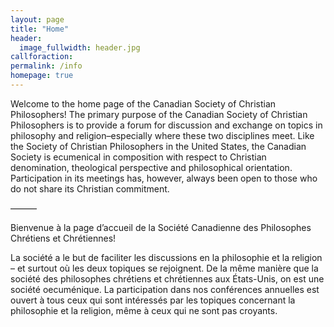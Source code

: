 ```yaml
---
layout: page
title: "Home"
header:
  image_fullwidth: header.jpg
callforaction:
permalink: /info
homepage: true
---
```

Welcome to the home page of the Canadian Society of Christian Philosophers! The primary purpose of the Canadian Society of Christian Philosophers is to provide a forum for discussion and exchange on topics in philosophy and religion–especially where these two disciplines meet.  Like the Society of Christian Philosophers in the United States, the Canadian Society is ecumenical in composition with respect to Christian denomination, theological perspective and philosophical orientation.  Participation in its meetings has, however, always been open to those who do not share its Christian commitment.

———

Bienvenue à la page d’accueil de la Société Canadienne des Philosophes Chrétiens et Chrétiennes!

La société a le but de faciliter les discussions en la philosophie et la religion – et surtout où les deux topiques se rejoignent.    De la même manière que la société des philosophes chrétiens et chrétiennes aux États-Unis, on est une société oecuménique.  La participation dans nos conférences annuelles est ouvert à tous ceux qui sont intéressés par les topiques concernant la philosophie et la religion, même à ceux qui ne sont pas croyants.
